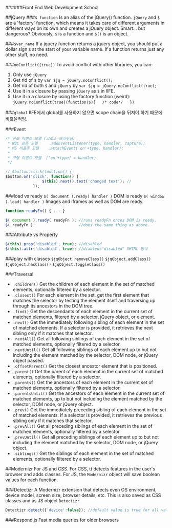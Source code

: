 ######Front End Web Development School

##jQuery
###`$ function`
Is an alias of the jQuery() function. `jQuery` and `$` are a 'factory' function, which means it takes care of different arguments in different ways on its own and creates a jQuery object. Smart... but dangerous? Obviously, `$` is a function and `$()` is an object.

###`$var_name`
If a jquery function returns a jquery object, you should put a dollar sign `$` at the start of your variable name. If a function returns just any other stuff, no need.

###`noConflict([true])`
To avoid conflict with other libraries, you can:

1. Only use `jQuery`
2. Get rid of `$` by `var $jq = jQuery.noConflict();`
3. Get rid of both `$` and `jQuery` by `var $jq = jQuery.noConflict(true);`
4. Use it in a closure by passing `jQuery` as `$` in IIFE.
5. Use it in a closure by using the factory function (weird): `jQuery.noConflict(true)(function($){   /* code*/   })`

###`global`
IIFE에서 global를 사용하지 않으면 scope chain을 뒤져야 하기 때문에 비효율적임.

###Event
```js
/* 진보 이벤트 모델 (크로스 브라우징)
 * W3C 표준 모델     .addEventListener(type, handler, capture);
 * MS 비표준 모델    .attachEvent('on'+type, handler);
 * 
 * 구형 이벤트 모델  ['on'+type] = handler;
 */
```

```js
// $button.click(function() {
$button.on('click', function() {
				$(this).next().text('changed text'); //
			});
```
###load vs ready
`$( document ).ready( handler )` DOM is ready
`$( window ).load( handler )` Images and iframes as well as DOM are ready.

```js
function readyFn() { ... }

$( document ).ready( readyFn ); //runs readyFn onces DOM is ready.
$( readyFn );                   //does the same thing as above.
```

###Attribute vs Property
```js
$(this).prop('disabled', true); //disabled
$(this).attr('disabled', true); //diabled="disabled" XHTML 방식
```

###play with classes
`$jqObject.removeClass()`
`$jqObject.addClass()`
`$jqObject.hasClass()`
`$jqObject.toggleClass()`

###Traversal
- `.children()`     Get the children of each element in the set of matched elements, optionally filtered by a selector.
- `.closest()`      For each element in the set, get the first element that matches the selector by testing the element itself and traversing up through its ancestors in the DOM tree.
- `.find()`         Get the descendants of each element in the current set of matched elements, filtered by a selector, jQuery object, or element.
- `.next()`         Get the immediately following sibling of each element in the set of matched elements. If a selector is provided, it retrieves the next sibling only if it matches that selector.
- `.nextAll()`      Get all following siblings of each element in the set of matched elements, optionally filtered by a selector.
- `.nextUntil()`    Get all following siblings of each element up to but not including the element matched by the selector, DOM node, or jQuery object passed.
- `.offsetParent()` Get the closest ancestor element that is positioned.
- `.parent()`       Get the parent of each element in the current set of matched elements, optionally filtered by a selector.
- `.parents()`      Get the ancestors of each element in the current set of matched elements, optionally filtered by a selector.
- `.parentsUntil()` Get the ancestors of each element in the current set of matched elements, up to but not including the element matched by the selector, DOM node, or jQuery object.
- `.prev()`         Get the immediately preceding sibling of each element in the set of matched elements. If a selector is provided, it retrieves the previous sibling only if it matches that selector.
- `.prevAll()`      Get all preceding siblings of each element in the set of matched elements, optionally filtered by a selector.
- `.prevUntil()`    Get all preceding siblings of each element up to but not including the element matched by the selector, DOM node, or jQuery object.
- `.siblings()`     Get the siblings of each element in the set of matched elements, optionally filtered by a selector.

##Modernizr
For JS and CSS. For CSS, tt detects features in the user's browser and adds classes. For JS, the `Modernizr` object will save boolean values for each function.

###Detectizr
A Modernizr extension that detects even OS environment, device model, screen size, browser details, etc. This is also saved as CSS classes and as JS object `Detectizr`

```js
Detectizr.detect({'device':false}); //default value is true for all values. This changes whether to detect. 
```
###Respond.js
Fast media queries for older browsers